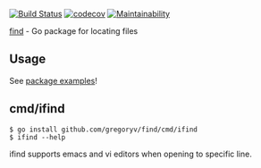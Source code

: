 [![Build Status](https://travis-ci.org/gregoryv/find.svg?branch=master)](https://travis-ci.org/gregoryv/find)
[![codecov](https://codecov.io/gh/gregoryv/find/branch/master/graph/badge.svg)](https://codecov.io/gh/gregoryv/find)
[![Maintainability](https://api.codeclimate.com/v1/badges/3dbee57c607ffec60702/maintainability)](https://codeclimate.com/github/gregoryv/find/maintainability)

[find](https://godoc.org/github.com/gregoryv/find) - Go package for locating files

## Usage

See [package examples](https://godoc.org/github.com/gregoryv/find#pkg-examples)!

## cmd/ifind

    $ go install github.com/gregoryv/find/cmd/ifind
    $ ifind --help

ifind supports emacs and vi editors when opening to specific line.
